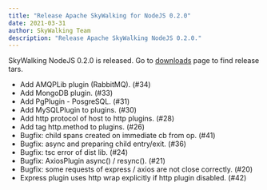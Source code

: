 ```yaml
---
title: "Release Apache SkyWalking for NodeJS 0.2.0"
date: 2021-03-31
author: SkyWalking Team
description: "Release Apache SkyWalking NodeJS 0.2.0."
---
```


SkyWalking NodeJS 0.2.0 is released. Go to [downloads](/downloads) page to find release tars.

- Add AMQPLib plugin (RabbitMQ). (#34)
- Add MongoDB plugin. (#33)
- Add PgPlugin - PosgreSQL. (#31)
- Add MySQLPlugin to plugins. (#30)
- Add http protocol of host to http plugins. (#28)
- Add tag http.method to plugins. (#26)
- Bugfix: child spans created on immediate cb from op. (#41)
- Bugfix: async and preparing child entry/exit. (#36)
- Bugfix: tsc error of dist lib. (#24)
- Bugfix: AxiosPlugin async() / resync(). (#21)
- Bugfix: some requests of express / axios are not close correctly. (#20)
- Express plugin uses http wrap explicitly if http plugin disabled. (#42)
